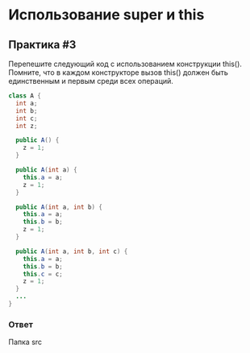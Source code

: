 # Использование super и this

## Практика #3


Перепешите следующий код с использованием конструкции this(). Помните, что в каждом конструкторе вызов this() должен быть единственным и первым среди всех операций.

```java
class A {
  int a;
  int b;
  int c;
  int z;

  public A() {
    z = 1;
  }

  public A(int a) {
    this.a = a;
    z = 1;
  }

  public A(int a, int b) {
    this.a = a;
    this.b = b;
    z = 1;
  }

  public A(int a, int b, int c) {
    this.a = a;
    this.b = b;
    this.c = c;
    z = 1;
  }
  ...
}
```

### Ответ

Папка src